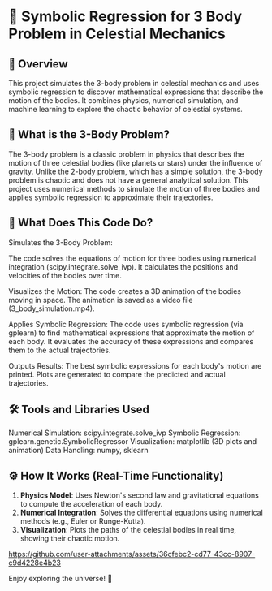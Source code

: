 # 🌌 Symbolic Regression for 3 Body Problem in Celestial Mechanics

## 📌 Overview
This project simulates the 3-body problem in celestial mechanics and uses symbolic regression to discover mathematical expressions that describe the motion of the bodies. It combines physics, numerical simulation, and machine learning to explore the chaotic behavior of celestial systems.

## 🌟 What is the 3-Body Problem?
The 3-body problem is a classic problem in physics that describes the motion of three celestial bodies (like planets or stars) under the influence of gravity. Unlike the 2-body problem, which has a simple solution, the 3-body problem is chaotic and does not have a general analytical solution. This project uses numerical methods to simulate the motion of three bodies and applies symbolic regression to approximate their trajectories.

## 🚀 What Does This Code Do?
Simulates the 3-Body Problem:

The code solves the equations of motion for three bodies using numerical integration (scipy.integrate.solve_ivp).
It calculates the positions and velocities of the bodies over time.

Visualizes the Motion:
The code creates a 3D animation of the bodies moving in space.
The animation is saved as a video file (3_body_simulation.mp4).

Applies Symbolic Regression:
The code uses symbolic regression (via gplearn) to find mathematical expressions that approximate the motion of each body.
It evaluates the accuracy of these expressions and compares them to the actual trajectories.

Outputs Results:
The best symbolic expressions for each body's motion are printed.
Plots are generated to compare the predicted and actual trajectories.

## 🛠️ Tools and Libraries Used
Numerical Simulation: scipy.integrate.solve_ivp
Symbolic Regression: gplearn.genetic.SymbolicRegressor
Visualization: matplotlib (3D plots and animation)
Data Handling: numpy, sklearn


## ⚙️ How It Works (Real-Time Functionality)
1. **Physics Model**: Uses Newton's second law and gravitational equations to compute the acceleration of each body.
2. **Numerical Integration**: Solves the differential equations using numerical methods (e.g., Euler or Runge-Kutta).
3. **Visualization**: Plots the paths of the celestial bodies in real time, showing their chaotic motion.




https://github.com/user-attachments/assets/36cfebc2-cd77-43cc-8907-c9d4228e4b23


Enjoy exploring the universe! 🌠
